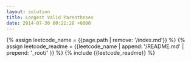 ```yaml
---
layout: solution
title: Longest Valid Parentheses
date: 2014-07-30 00:21:28 +0800
---
```

{% assign leetcode_name = {{page.path | remove: '/index.md'}}  %}
{% assign leetcode_readme = {{leetcode_name | append: '/README.md' | prepend: '_root/' }}  %}
{% include {{leetcode_readme}} %}
